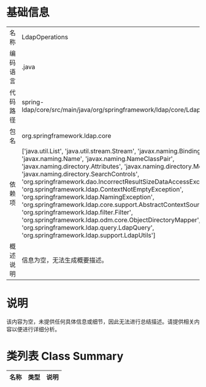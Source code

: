 # 基础信息

|      |      |
|------|------|
| 名称 | LdapOperations |
| 编码语言 | .java |
| 代码路径 | spring-ldap/core/src/main/java/org/springframework/ldap/core/LdapOperations.java |
| 包名 | org.springframework.ldap.core |
| 依赖项 | ['java.util.List', 'java.util.stream.Stream', 'javax.naming.Binding', 'javax.naming.Name', 'javax.naming.NameClassPair', 'javax.naming.directory.Attributes', 'javax.naming.directory.ModificationItem', 'javax.naming.directory.SearchControls', 'org.springframework.dao.IncorrectResultSizeDataAccessException', 'org.springframework.ldap.ContextNotEmptyException', 'org.springframework.ldap.NamingException', 'org.springframework.ldap.core.support.AbstractContextSource', 'org.springframework.ldap.filter.Filter', 'org.springframework.ldap.odm.core.ObjectDirectoryMapper', 'org.springframework.ldap.query.LdapQuery', 'org.springframework.ldap.support.LdapUtils'] |
| 概述说明 | 信息为空，无法生成概要描述。 |

# 说明

该内容为空，未提供任何具体信息或细节，因此无法进行总结描述。请提供相关内容以便进行详细分析。

# 类列表 Class Summary

| 名称   | 类型  | 说明 |
|-------|------|-------------|




